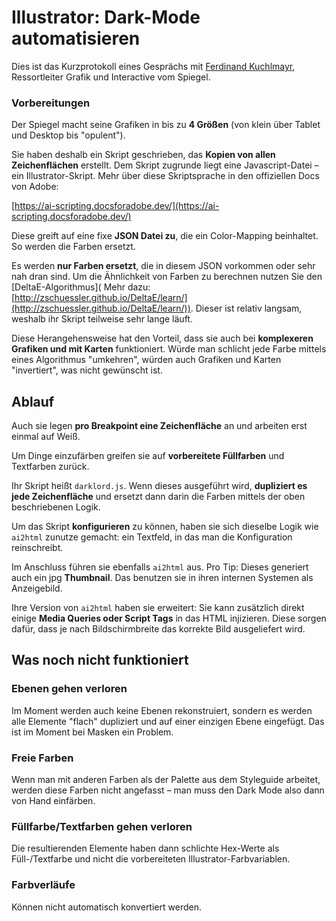 # Illustrator: Dark-Mode automatisieren

Dies ist das Kurzprotokoll eines Gesprächs mit [Ferdinand Kuchlmayr](https://twitter.com/ferdicoucou), Ressortleiter Grafik und Interactive vom Spiegel.

### Vorbereitungen

Der Spiegel macht seine Grafiken in bis zu **4 Größen** (von klein über Tablet und Desktop bis "opulent").

Sie haben deshalb ein Skript geschrieben, das **Kopien von allen Zeichenflächen** erstellt. Dem Skript zugrunde liegt eine Javascript-Datei – ein Illustrator-Skript. Mehr über diese Skriptsprache in den offiziellen Docs von Adobe:

[https://ai-scripting.docsforadobe.dev/](https://ai-scripting.docsforadobe.dev/)

Diese greift auf eine fixe **JSON Datei zu**, die ein Color-Mapping beinhaltet. So werden die Farben ersetzt.

Es werden **nur Farben ersetzt**, die in diesem JSON vorkommen oder sehr nah dran sind. Um die Ähnlichkeit von Farben zu berechnen nutzen Sie den [DeltaE-Algorithmus](
Mehr dazu: [http://zschuessler.github.io/DeltaE/learn/](http://zschuessler.github.io/DeltaE/learn/)). Dieser ist relativ langsam, weshalb ihr Skript teilweise sehr lange läuft.

Diese Herangehensweise hat den Vorteil, dass sie auch bei **komplexeren Grafiken und mit Karten** funktioniert. Würde man schlicht jede Farbe mittels eines Algorithmus "umkehren", würden auch Grafiken und Karten "invertiert", was nicht gewünscht ist.

## Ablauf

Auch sie legen **pro Breakpoint eine Zeichenfläche** an und arbeiten erst einmal auf Weiß.

Um Dinge einzufärben greifen sie auf **vorbereitete Füllfarben** und Textfarben zurück.

Ihr Skript heißt `darklord.js`. Wenn dieses ausgeführt wird, **dupliziert es jede Zeichenfläche** und ersetzt dann darin die Farben mittels der oben beschriebenen Logik.

Um das Skript **konfigurieren** zu können, haben sie sich dieselbe Logik wie `ai2html` zunutze gemacht: ein Textfeld, in das man die Konfiguration reinschreibt.

Im Anschluss führen sie ebenfalls `ai2html` aus. Pro Tip: Dieses generiert auch ein jpg **Thumbnail**. Das benutzen sie in ihren internen Systemen als Anzeigebild.

Ihre Version von `ai2html` haben sie erweitert: Sie kann zusätzlich direkt einige **Media Queries oder Script Tags** in das HTML injizieren. Diese sorgen dafür, dass je nach Bildschirmbreite das korrekte Bild ausgeliefert wird.

## Was noch nicht funktioniert

### Ebenen gehen verloren

Im Moment werden auch keine Ebenen rekonstruiert, sondern es werden alle Elemente "flach" dupliziert und auf einer einzigen Ebene eingefügt. Das ist im Moment bei Masken ein Problem.

### Freie Farben

Wenn man mit anderen Farben als der Palette aus dem Styleguide arbeitet, werden diese Farben nicht angefasst – man muss den Dark Mode also dann von Hand einfärben.

### Füllfarbe/Textfarben gehen verloren

Die resultierenden Elemente haben dann schlichte Hex-Werte als Füll-/Textfarbe und nicht die vorbereiteten Illustrator-Farbvariablen.

### Farbverläufe

Können nicht automatisch konvertiert werden.

